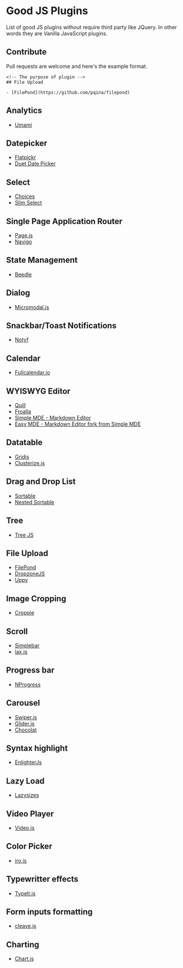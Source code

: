 # Good JS Plugins

List of good JS plugins without require third party like JQuery. In other words they are Vanilla JavaScript plugins.

## Contribute

Pull requests are welcome and here's the example format.

```
<!-- The purpose of plugin -->
## File Upload

- [FilePond](https://github.com/pqina/filepond)
```

## Analytics

- [Umami](https://github.com/mikecao/umami)

## Datepicker

- [Flatpickr](https://flatpickr.js.org)
- [Duet Date Picker](https://duetds.github.io/date-picker/)

## Select

- [Choices](https://github.com/jshjohnson/Choices)
- [Slim Select](https://github.com/brianvoe/slim-select)

## Single Page Application Router

- [Page.js](https://github.com/visionmedia/page.js/)
- [Navigo](https://github.com/krasimir/navigo)

## State Management

- [Beedle](https://github.com/andy-piccalilli/beedle)

## Dialog

- [Micromodal.js](https://github.com/Ghosh/micromodal)

## Snackbar/Toast Notifications

- [Notyf](https://github.com/caroso1222/notyf)

## Calendar

- [Fullcalendar.io](https://fullcalendar.io)

## WYISWYG Editor

- [Quill](https://quilljs.com)
- [Froalla](https://froala.com/wysiwyg-editor/)
- [Simple MDE - Markdown Editor](https://github.com/sparksuite/simplemde-markdown-editor)
- [Easy MDE - Markdown Editor fork from Simple MDE](https://github.com/Ionaru/easy-markdown-editor)

## Datatable

- [Gridjs](https://github.com/grid-js/gridjs)
- [Clusterize.js](https://github.com/NeXTs/Clusterize.js/)

## Drag and Drop List

- [Sortable](https://github.com/SortableJS/Sortable)
- [Nested Sortable](https://github.com/hesamurai/nested-sort)

## Tree

- [Tree JS](https://github.com/daweilv/treejs)

## File Upload

- [FilePond](https://github.com/pqina/filepond)
- [DropzoneJS](https://www.dropzonejs.com/)
- [Uppy](https://github.com/transloadit/uppy)

## Image Cropping
- [Croppie](https://foliotek.github.io/Croppie/)

## Scroll

- [Simplebar](https://github.com/Grsmto/simplebar)
- [lax.js](https://github.com/alexfoxy/lax.js)

## Progress bar

- [NProgress](https://ricostacruz.com/nprogress/)

## Carousel

- [Swiper.js](https://swiperjs.com/)
- [Glider.js](https://github.com/NickPiscitelli/Glider.js)
- [Chocolat](https://github.com/nicolas-t/Chocolat)

## Syntax highlight

- [EnlighterJs](https://github.com/EnlighterJS/EnlighterJS)

## Lazy Load

- [Lazysizes](https://github.com/aFarkas/lazysizes)

## Video Player

- [Video.js](https://videojs.com/)

## Color Picker

- [iro.js](https://iro.js.org/)

## Typewritter effects

- [Typelt.js](https://typeitjs.com/)

## Form inputs formatting

- [cleave.js](https://nosir.github.io/cleave.js/)

## Charting

- [Chart.js](https://www.chartjs.org/)
